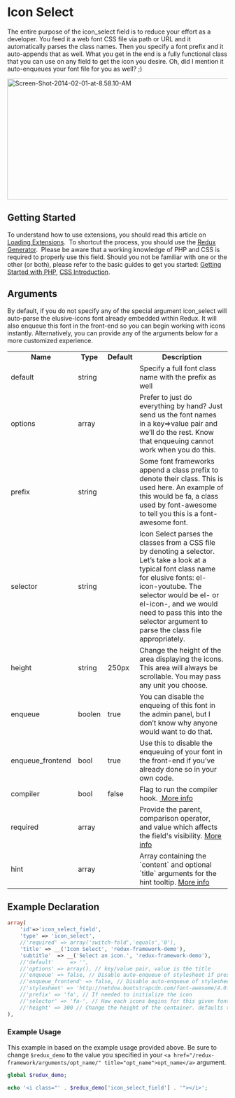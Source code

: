 # Icon Select

The entire purpose of the icon_select field is to reduce your effort as a developer. You feed it a web font CSS file via path or URL and it automatically parses the class names. Then you specify a font prefix and it auto-appends that as well. What you get in the end is a fully functional class that you can use on any field to get the icon you desire. Oh, did I mention it auto-enqueues your font file for you as well?   ;)

<a href="http://docs.reduxframework.com/wp-content/uploads/sites/4/2015/03/Screen-Shot-2014-02-01-at-8.58.10-AM.png"><img src="http://docs.reduxframework.com/wp-content/uploads/sites/4/2015/03/Screen-Shot-2014-02-01-at-8.58.10-AM.png" alt="Screen-Shot-2014-02-01-at-8.58.10-AM" width="1325" height="276" class="alignnone size-full wp-image-885" /></a>

## Getting Started
To understand how to use extensions, you should read this article on <a href="/redux-framework/advanced/loading-extensions/">Loading Extensions</a>.  To shortcut the process, you should use the <a href="http://generate.reduxframework.com/" target="_blank">Redux Generator</a>.  Please be aware that a working knowledge of PHP and CSS is required to properly use this field. Should you not be familiar with one or the other (or both), please refer to the basic guides to get you started: <a href="http://www.php.net/manual/en/tutorial.php">Getting Started with PHP</a>, <a href="http://www.w3schools.com/css/css_intro.asp">CSS Introduction</a>.

## Arguments
By default, if you do not specify any of the special argument icon_select will auto-parse the elusive-icons font already embedded within Redux. It will also enqueue this font in the front-end so you can begin working with icons instantly. Alternatively, you can provide any of the arguments below for a more customized experience.

<table border="0">
<tbody>
<tr>
<td style="text-align: center;"><strong>Name</strong></td>
<td style="text-align: center;"><strong>Type</strong></td>
<td style="text-align: center;"><strong>Default</strong></td>
<td style="text-align: center;"><strong>Description</strong></td>
</tr>
<tr>
<td>default</td>
<td>string</td>
<td></td>
<td>Specify a full font class name with the prefix as well</td>
</tr>
<tr>
<td>options</td>
<td>array</td>
<td></td>
<td>Prefer to just do everything by hand? Just send us the font names in a key=>value pair and we’ll do the rest. Know that enqueuing cannot work when you do this.</td>
</tr>
<tr>
<td>prefix</td>
<td>string</td>
<td></td>
<td>Some font frameworks append a class prefix to denote their class. This is used here. An example of this would be fa, a class used by font-awesome to tell you this is a font-awesome font.</td>
</tr>
<tr>
<td>selector</td>
<td>string</td>
<td></td>
<td>Icon Select parses the classes from a CSS file by denoting a selector. Let’s take a look at a typical font class name for elusive fonts: el-icon-youtube. The selector would be el- or el-icon-, and we would need to pass this into the selector argument to parse the class file appropriately.</td>
</tr>
<tr>
<td>height</td>
<td>string</td>
<td>250px</td>
<td>Change the height of the area displaying the icons. This area will always be scrollable. You may pass any unit you choose.</td>
</tr>
<tr>
<td>enqueue</td>
<td>boolen</td>
<td>true</td>
<td>You can disable the enqueing of this font in the admin panel, but I don’t know why anyone would want to do that.</td>
</tr>
<tr>
<td>enqueue_frontend</td>
<td>bool</td>
<td>true</td>
<td>Use this to disable the enqueuing of your font in the front-end if you’ve already done so in your own code.</td>
</tr>
<tr>
<td>compiler</td>
<td>bool</td>
<td>false</td>
<td>Flag to run the compiler hook. <a title="Integrating a Compiler" href="/redux-framework/advanced/integrating-a-compiler/"> More info</a></td>
</tr>
<tr>
<td>required</td>
<td>array</td>
<td></td>
<td>Provide the parent, comparison operator, and value which affects the field's visibility. <a class="more_info" href="/redux-framework/the-basics/the-required-argument/"><i class="el-icon-circle-arrow-right"></i> More info</a></td>
</tr>
<tr>
<td>hint</td>
<td>array</td>
<td></td>
<td>Array containing the `content` and optional `title` arguments for the hint tooltip. <a class="more_info" title="Using Hints in Fields" href="/redux-framework/the-basics/using-hints-in-fields/"><i class="el-icon-circle-arrow-right"></i>More info</a></td>
</tr>
</tbody>
</table>

## Example Declaration
```php
array(
    'id'=>'icon_select_field',
    'type' => 'icon_select', 
    //'required' => array('switch-fold','equals','0'),	
    'title' => __('Icon Select', 'redux-framework-demo'),
    'subtitle'	=> __('Select an icon.', 'redux-framework-demo'),
    //'default' 	=> '',
    //'options' => array(), // key/value pair, value is the title
    //'enqueue' => false, // Disable auto-enqueue of stylesheet if present in the panel
    //'enqueue_frontend' => false, // Disable auto-enqueue of stylesheet on the front-end
    //'stylesheet' => 'http://netdna.bootstrapcdn.com/font-awesome/4.0.3/css/font-awesome.css', // full path OR url to stylesheet
    //'prefix' => 'fa', // If needed to initialize the icon
    //'selector' => 'fa-', // How each icons begins for this given font
    //'height' => 300 // Change the height of the container. defaults to 300px;
),
```

### Example Usage
This example in based on the example usage provided above. Be sure to change `$redux_demo` to the value you specified in your `<a href="/redux-framework/arguments/opt_name/" title="opt_name">opt_name</a>` argument.

```php
global $redux_demo;

echo '<i class="' . $redux_demo['icon_select_field'] . '"></i>';
```

